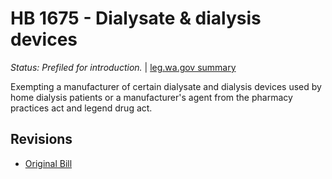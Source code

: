 # HB 1675 - Dialysate & dialysis devices
*Status: Prefiled for introduction.* | [leg.wa.gov summary](https://app.leg.wa.gov/billsummary?BillNumber=1675&Year=2021)

Exempting a manufacturer of certain dialysate and dialysis devices used by home dialysis patients or a manufacturer's agent from the pharmacy practices act and legend drug act.

## Revisions
* [Original Bill](1/)